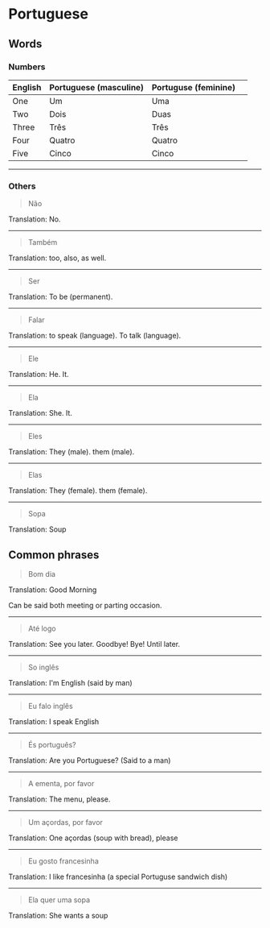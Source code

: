 # Portuguese

## Words

### Numbers

| English  | Portuguese (masculine)  | Portuguse (feminine)  |  |
|---|---|---|---|
| One   | Um  | Uma  |   |
| Two   | Dois  | Duas  |   |
| Three   | Três  | Três  |   |
| Four   | Quatro  | Quatro  |   |
| Five   | Cinco  | Cinco  |   |

---

### Others

> Não

Translation: No.

---

> Também

Translation: too, also, as well.

---

> Ser

Translation: To be (permanent).

---


> Falar

Translation: to speak (language). To talk (language).

---

> Ele

Translation: He. It.

---

> Ela

Translation: She. It.

---

> Eles

Translation: They (male). them (male).

---

> Elas

Translation: They (female). them (female).

---

> Sopa

Translation: Soup

## Common phrases

> Bom dia

Translation: Good Morning

Can be said both meeting or parting occasion.

---

> Até logo

Translation: See you later. Goodbye! Bye! Until later.

---

> So inglês

Translation: I'm English (said by man)

---

> Eu falo inglês

Translation: I speak English

---

> És português?

Translation: Are you Portuguese? (Said to a man)

---

> A ementa, por favor

Translation: The menu, please.

---

> Um açordas, por favor

Translation: One açordas (soup with bread), please

---

> Eu gosto francesinha

Translation: I like francesinha (a special Portuguse sandwich dish)


---

> Ela quer uma sopa

Translation: She wants a soup
